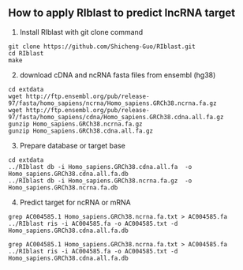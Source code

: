 ## How to apply RIblast to predict lncRNA target 

1. Install RIblast with git clone command
```
git clone https://github.com/Shicheng-Guo/RIblast.git
cd RIblast
make 
```
2. download cDNA and ncRNA fasta files from ensembl (hg38)
```
cd extdata
wget http://ftp.ensembl.org/pub/release-97/fasta/homo_sapiens/ncrna/Homo_sapiens.GRCh38.ncrna.fa.gz
wget http://ftp.ensembl.org/pub/release-97/fasta/homo_sapiens/cdna/Homo_sapiens.GRCh38.cdna.all.fa.gz 
gunzip Homo_sapiens.GRCh38.ncrna.fa.gz
gunzip Homo_sapiens.GRCh38.cdna.all.fa.gz 
```
3. Prepare database or target base
```
cd extdata
../RIblast db -i Homo_sapiens.GRCh38.cdna.all.fa  -o Homo_sapiens.GRCh38.cdna.all.fa.db
../RIblast db -i Homo_sapiens.GRCh38.ncrna.fa.gz  -o Homo_sapiens.GRCh38.ncrna.fa.db
```

4. Predict target for ncRNA or mRNA
```
grep AC004585.1 Homo_sapiens.GRCh38.ncrna.fa.txt > AC004585.fa
../RIblast ris -i AC004585.fa -o AC004585.txt -d Homo_sapiens.GRCh38.cdna.all.fa.db

grep AC004585.1 Homo_sapiens.GRCh38.ncrna.fa.txt > AC004585.fa
../RIblast ris -i AC004585.fa -o AC004585.txt -d Homo_sapiens.GRCh38.cdna.all.fa.db
```

